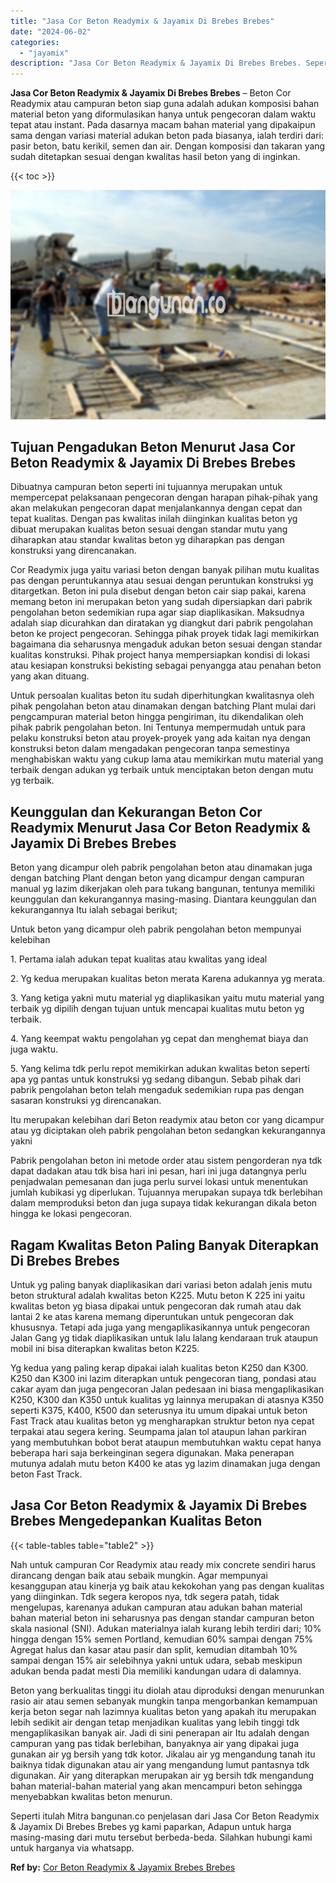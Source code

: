 ```yaml
---
title: "Jasa Cor Beton Readymix & Jayamix Di Brebes Brebes"
date: "2024-06-02"
categories: 
  - "jayamix"
description: "Jasa Cor Beton Readymix & Jayamix Di Brebes Brebes. Seperti itulah Mitra bangunan.co penjelasan dari Jasa Cor Beton Readymix & Jayamix Di Brebes Brebes yg ka..."
---
```


**Jasa Cor Beton Readymix & Jayamix Di Brebes Brebes** – Beton Cor Readymix atau campuran beton siap guna adalah adukan komposisi bahan material beton yang diformulasikan hanya untuk pengecoran dalam waktu tepat atau instant. Pada dasarnya macam bahan material yang dipakaipun sama dengan variasi material adukan beton pada biasanya, ialah terdiri dari: pasir beton, batu kerikil, semen dan air. Dengan komposisi dan takaran yang sudah ditetapkan sesuai dengan kwalitas hasil beton yang di inginkan.

{{< toc >}}

![Jasa Cor Beton Readymix & Jayamix Di Brebes Brebes](/images/jasa-cor-readymix-08.png)

## Tujuan Pengadukan Beton Menurut Jasa Cor Beton Readymix & Jayamix Di Brebes Brebes

Dibuatnya campuran beton seperti ini tujuannya merupakan untuk mempercepat pelaksanaan pengecoran dengan harapan pihak-pihak yang akan melakukan pengecoran dapat menjalankannya dengan cepat dan tepat kualitas. Dengan pas kwalitas inilah diinginkan kualitas beton yg dibuat merupakan kualitas beton sesuai dengan standar mutu yang diharapkan atau standar kwalitas beton yg diharapkan pas dengan konstruksi yang direncanakan.

Cor Readymix juga yaitu variasi beton dengan banyak pilihan mutu kualitas pas dengan peruntukannya atau sesuai dengan peruntukan konstruksi yg ditargetkan. Beton ini pula disebut dengan beton cair siap pakai, karena memang beton ini merupakan beton yang sudah dipersiapkan dari pabrik pengolahan beton sedemikian rupa agar siap diaplikasikan. Maksudnya adalah siap dicurahkan dan diratakan yg diangkut dari pabrik pengolahan beton ke project pengecoran. Sehingga pihak proyek tidak lagi memikirkan bagaimana dia seharusnya mengaduk adukan beton sesuai dengan standar kualitas konstruksi. Pihak project hanya mempersiapkan kondisi di lokasi atau kesiapan konstruksi bekisting sebagai penyangga atau penahan beton yang akan dituang.

Untuk persoalan kualitas beton itu sudah diperhitungkan kwalitasnya oleh pihak pengolahan beton atau dinamakan dengan batching Plant mulai dari pengcampuran material beton hingga pengiriman, itu dikendalikan oleh pihak pabrik pengolahan beton. Ini Tentunya mempermudah untuk para pelaku konstruksi beton atau proyek-proyek yang ada kaitan nya dengan konstruksi beton dalam mengadakan pengecoran tanpa semestinya menghabiskan waktu yang cukup lama atau memikirkan mutu material yang terbaik dengan adukan yg terbaik untuk menciptakan beton dengan mutu yg terbaik.

## Keunggulan dan Kekurangan Beton Cor Readymix Menurut Jasa Cor Beton Readymix & Jayamix Di Brebes Brebes

Beton yang dicampur oleh pabrik pengolahan beton atau dinamakan juga dengan batching Plant dengan beton yang dicampur dengan campuran manual yg lazim dikerjakan oleh para tukang bangunan, tentunya memiliki keunggulan dan kekurangannya masing-masing. Diantara keunggulan dan kekurangannya Itu ialah sebagai berikut;

Untuk beton yang dicampur oleh pabrik pengolahan beton mempunyai kelebihan

1\. Pertama ialah adukan tepat kualitas atau kwalitas yang ideal

2\. Yg kedua merupakan kualitas beton merata Karena adukannya yg merata.

3\. Yang ketiga yakni mutu material yg diaplikasikan yaitu mutu material yang terbaik yg dipilih dengan tujuan untuk mencapai kualitas mutu beton yg terbaik.

4\. Yang keempat waktu pengolahan yg cepat dan menghemat biaya dan juga waktu.

5\. Yang kelima tdk perlu repot memikirkan adukan kwalitas beton seperti apa yg pantas untuk konstruksi yg sedang dibangun. Sebab pihak dari pabrik pengolahan beton telah mengaduk sedemikian rupa pas dengan sasaran konstruksi yg direncanakan.

Itu merupakan kelebihan dari Beton readymix atau beton cor yang dicampur atau yg diciptakan oleh pabrik pengolahan beton sedangkan kekurangannya yakni

Pabrik pengolahan beton ini metode order atau sistem pengorderan nya tdk dapat dadakan atau tdk bisa hari ini pesan, hari ini juga datangnya perlu penjadwalan pemesanan dan juga perlu survei lokasi untuk menentukan jumlah kubikasi yg diperlukan. Tujuannya merupakan supaya tdk berlebihan dalam memproduksi beton dan juga supaya tidak kekurangan dikala beton hingga ke lokasi pengecoran.

## Ragam Kwalitas Beton Paling Banyak Diterapkan Di Brebes Brebes

Untuk yg paling banyak diaplikasikan dari variasi beton adalah jenis mutu beton struktural adalah kwalitas beton K225. Mutu beton K 225 ini yaitu kwalitas beton yg biasa dipakai untuk pengecoran dak rumah atau dak lantai 2 ke atas karena memang diperuntukan untuk pengecoran dak khususnya. Tetapi ada juga yang mengaplikasikannya untuk pengecoran Jalan Gang yg tidak diaplikasikan untuk lalu lalang kendaraan truk ataupun mobil ini bisa diterapkan kwalitas beton K225.

Yg kedua yang paling kerap dipakai ialah kualitas beton K250 dan K300. K250 dan K300 ini lazim diterapkan untuk pengecoran tiang, pondasi atau cakar ayam dan juga pengecoran Jalan pedesaan ini biasa mengaplikasikan K250, K300 dan K350 untuk kualitas yg lainnya merupakan di atasnya K350 seperti K375, K400, K500 dan seterusnya itu umum dipakai untuk beton Fast Track atau kualitas beton yg mengharapkan struktur beton nya cepat terpakai atau segera kering. Seumpama jalan tol ataupun lahan parkiran yang membutuhkan bobot berat ataupun membutuhkan waktu cepat hanya beberapa hari saja berkeinginan segera digunakan. Maka penerapan mutunya adalah mutu beton K400 ke atas yg lazim dinamakan juga dengan beton Fast Track.

## Jasa Cor Beton Readymix & Jayamix Di Brebes Brebes Mengedepankan Kualitas Beton

{{< table-tables table="table2" >}}

Nah untuk campuran Cor Readymix atau ready mix concrete sendiri harus dirancang dengan baik atau sebaik mungkin. Agar mempunyai kesanggupan atau kinerja yg baik atau kekokohan yang pas dengan kualitas yang diinginkan. Tdk segera keropos nya, tdk segera patah, tidak mengelupas, karenanya adukan campuran atau adukan bahan material bahan material beton ini seharusnya pas dengan standar campuran beton skala nasional (SNI). Adukan materialnya ialah kurang lebih terdiri dari; 10% hingga dengan 15% semen Portland, kemudian 60% sampai dengan 75% Agregat halus dan kasar atau pasir dan split, kemudian ditambah 10% sampai dengan 15% air selebihnya yakni untuk udara, sebab meskipun adukan benda padat mesti Dia memiliki kandungan udara di dalamnya.

Beton yang berkualitas tinggi itu diolah atau diproduksi dengan menurunkan rasio air atau semen sebanyak mungkin tanpa mengorbankan kemampuan kerja beton segar nah lazimnya kualitas beton yang apakah itu merupakan lebih sedikit air dengan tetap menjadikan kualitas yang lebih tinggi tdk mengaplikasikan banyak air. Jadi di sini penerapan air Itu adalah dengan campuran yang pas tidak berlebihan, banyaknya air yang dipakai juga gunakan air yg bersih yang tdk kotor. Jikalau air yg mengandung tanah itu baiknya tidak digunakan atau air yang mengandung lumut pantasnya tdk digunakan. Air yang diterapkan merupakan air yg bersih tdk mengandung bahan material-bahan material yang akan mencampuri beton sehingga menyebabkan kwalitas beton menurun.

Seperti itulah Mitra bangunan.co penjelasan dari Jasa Cor Beton Readymix & Jayamix Di Brebes Brebes yg kami paparkan, Adapun untuk harga masing-masing dari mutu tersebut berbeda-beda. Silahkan hubungi kami untuk harganya via whatsapp.

**Ref by:** [Cor Beton Readymix & Jayamix Brebes Brebes](https://id.wikipedia.org/wiki/Cor)
